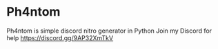 # Ph4ntom
Ph4ntom is simple discord nitro generator in Python 
 Join my Discord for help https://discord.gg/9AP32XmTkV
